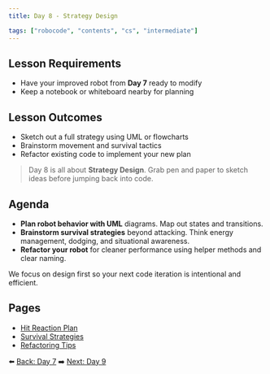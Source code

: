 ```yaml
---
title: Day 8 - Strategy Design

tags: ["robocode", "contents", "cs", "intermediate"]
---
```


## Lesson Requirements

* Have your improved robot from **Day 7** ready to modify
* Keep a notebook or whiteboard nearby for planning

## Lesson Outcomes

* Sketch out a full strategy using UML or flowcharts
* Brainstorm movement and survival tactics
* Refactor existing code to implement your new plan

> Day 8 is all about **Strategy Design**. Grab pen and paper to sketch ideas before jumping back into code.

## Agenda

- **Plan robot behavior with UML** diagrams. Map out states and transitions.
- **Brainstorm survival strategies** beyond attacking. Think energy management, dodging, and situational awareness.
- **Refactor your robot** for cleaner performance using helper methods and clear naming.

We focus on design first so your next code iteration is intentional and efficient.

## Pages
- [Hit Reaction Plan](/robocode/Day-8/00_hit_reaction_plan)
- [Survival Strategies](/robocode/Day-8/01_survival_strategies)
- [Refactoring Tips](/robocode/Day-8/02_refactoring)

⬅️ [Back: Day 7](/robocode/Day-7/index)
➡️ [Next: Day 9](/robocode/Day-9/index)

